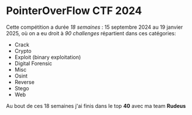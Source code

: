 # PointerOverFlow CTF 2024
Cette compétition a durée _18 semaines_ : 15 septembre 2024 au 19 janvier 2025, où on a eu droit à _90 challenges_ répartient dans ces catégories: 
+ Crack
+ Crypto
+ Exploit (binary exploitation)
+ Digital Forensic
+ Misc
+ Osint
+ Reverse
+ Stego
+ Web

Au bout de ces 18 semaines j'ai finis dans le top **40** avec ma team **Rudeus**
